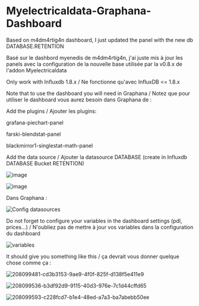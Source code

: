 # Myelectricaldata-Graphana-Dashboard
Based on m4dm4rtig4n dashboard, I just updated the panel with the new db DATABASE.RETENTION

Basé sur le dashbord myenedis de m4dm4rtig4n, j'ai juste mis à jour les panels avec la configuration de la nouvelle base utilisée par la v0.8.x de l'addon Myelectricaldata

Only work with Influxdb 1.8.x / Ne fonctionne qu'avec InfluxDB <= 1.8.x

Note that to use the dashboard you will need in Graphana / Notez que pour utiliser le dashboard vous aurez besoin dans Graphana de :

Add the plugins / Ajouter les plugins:

grafana-piechart-panel

farski-blendstat-panel

blackmirror1-singlestat-math-panel


Add the data source / Ajouter la datasource DATABASE (create in Influxdb DATABASE Bucket RETENTION)

![image](https://user-images.githubusercontent.com/75928935/208238073-b9543fff-e2fc-47d2-b559-6665d0708795.png)

![image](https://user-images.githubusercontent.com/75928935/209825354-11c9b0c2-1f99-46fd-9ab9-96177852446a.png)

Dans Graphana :

![Config datasources](https://user-images.githubusercontent.com/75928935/208145020-567beac6-5b6b-4870-bb44-afb3b662c169.jpg)

Do not forget to configure your variables in the dashboard settings (pdl, prices...) / N'oubliez pas de mettre à jour vos variables dans la configuration du dashboard





![variables](https://user-images.githubusercontent.com/75928935/208123117-a82f6f2e-2997-4a96-aaa2-649cf5c65aa9.jpg)

It should give you something like this / ça devrait vous donner quelque chose comme ça :

![208099481-cd3b3153-9ae9-4f0f-825f-d138f5e411e9](https://user-images.githubusercontent.com/75928935/208125236-c716905e-4880-4aae-9f0b-ce0c3dc14b32.png)

![208099536-b3df92d9-9115-40d3-976e-7c1d44cffd65](https://user-images.githubusercontent.com/75928935/208125279-9dcb609c-f00a-4b8e-a28e-ed0dceec0783.png)

![208099593-c228fcd7-b1e4-48ed-a7a3-ba7abebb50ee](https://user-images.githubusercontent.com/75928935/208125317-0655d357-5ed8-446d-b19c-76c6498c896c.png)

